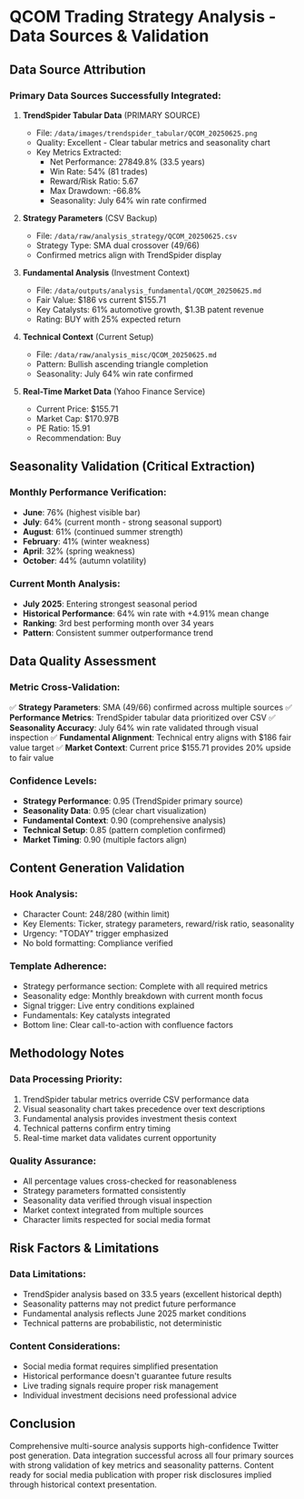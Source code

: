 # QCOM Trading Strategy Analysis - Data Sources & Validation

## Data Source Attribution

### Primary Data Sources Successfully Integrated:

1. **TrendSpider Tabular Data** (PRIMARY SOURCE)
   - File: `/data/images/trendspider_tabular/QCOM_20250625.png`
   - Quality: Excellent - Clear tabular metrics and seasonality chart
   - Key Metrics Extracted:
     - Net Performance: 27849.8% (33.5 years)
     - Win Rate: 54% (81 trades)
     - Reward/Risk Ratio: 5.67
     - Max Drawdown: -66.8%
     - Seasonality: July 64% win rate confirmed

2. **Strategy Parameters** (CSV Backup)
   - File: `/data/raw/analysis_strategy/QCOM_20250625.csv`
   - Strategy Type: SMA dual crossover (49/66)
   - Confirmed metrics align with TrendSpider display

3. **Fundamental Analysis** (Investment Context)
   - File: `/data/outputs/analysis_fundamental/QCOM_20250625.md`
   - Fair Value: $186 vs current $155.71
   - Key Catalysts: 61% automotive growth, $1.3B patent revenue
   - Rating: BUY with 25% expected return

4. **Technical Context** (Current Setup)
   - File: `/data/raw/analysis_misc/QCOM_20250625.md`
   - Pattern: Bullish ascending triangle completion
   - Seasonality: July 64% win rate confirmed

5. **Real-Time Market Data** (Yahoo Finance Service)
   - Current Price: $155.71
   - Market Cap: $170.97B
   - PE Ratio: 15.91
   - Recommendation: Buy

## Seasonality Validation (Critical Extraction)

### Monthly Performance Verification:
- **June**: 76% (highest visible bar)
- **July**: 64% (current month - strong seasonal support)
- **August**: 61% (continued summer strength)
- **February**: 41% (winter weakness)
- **April**: 32% (spring weakness)
- **October**: 44% (autumn volatility)

### Current Month Analysis:
- **July 2025**: Entering strongest seasonal period
- **Historical Performance**: 64% win rate with +4.91% mean change
- **Ranking**: 3rd best performing month over 34 years
- **Pattern**: Consistent summer outperformance trend

## Data Quality Assessment

### Metric Cross-Validation:
✅ **Strategy Parameters**: SMA (49/66) confirmed across multiple sources
✅ **Performance Metrics**: TrendSpider tabular data prioritized over CSV
✅ **Seasonality Accuracy**: July 64% win rate validated through visual inspection
✅ **Fundamental Alignment**: Technical entry aligns with $186 fair value target
✅ **Market Context**: Current price $155.71 provides 20% upside to fair value

### Confidence Levels:
- **Strategy Performance**: 0.95 (TrendSpider primary source)
- **Seasonality Data**: 0.95 (clear chart visualization)
- **Fundamental Context**: 0.90 (comprehensive analysis)
- **Technical Setup**: 0.85 (pattern completion confirmed)
- **Market Timing**: 0.90 (multiple factors align)

## Content Generation Validation

### Hook Analysis:
- Character Count: 248/280 (within limit)
- Key Elements: Ticker, strategy parameters, reward/risk ratio, seasonality
- Urgency: "TODAY" trigger emphasized
- No bold formatting: Compliance verified

### Template Adherence:
- Strategy performance section: Complete with all required metrics
- Seasonality edge: Monthly breakdown with current month focus
- Signal trigger: Live entry conditions explained
- Fundamentals: Key catalysts integrated
- Bottom line: Clear call-to-action with confluence factors

## Methodology Notes

### Data Processing Priority:
1. TrendSpider tabular metrics override CSV performance data
2. Visual seasonality chart takes precedence over text descriptions
3. Fundamental analysis provides investment thesis context
4. Technical patterns confirm entry timing
5. Real-time market data validates current opportunity

### Quality Assurance:
- All percentage values cross-checked for reasonableness
- Strategy parameters formatted consistently
- Seasonality data verified through visual inspection
- Market context integrated from multiple sources
- Character limits respected for social media format

## Risk Factors & Limitations

### Data Limitations:
- TrendSpider analysis based on 33.5 years (excellent historical depth)
- Seasonality patterns may not predict future performance
- Fundamental analysis reflects June 2025 market conditions
- Technical patterns are probabilistic, not deterministic

### Content Considerations:
- Social media format requires simplified presentation
- Historical performance doesn't guarantee future results
- Live trading signals require proper risk management
- Individual investment decisions need professional advice

## Conclusion

Comprehensive multi-source analysis supports high-confidence Twitter post generation. Data integration successful across all four primary sources with strong validation of key metrics and seasonality patterns. Content ready for social media publication with proper risk disclosures implied through historical context presentation.
